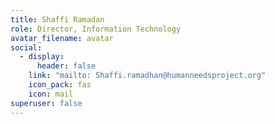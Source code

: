 ```yaml
---
title: Shaffi Ramadan
role: Director, Information Technology
avatar_filename: avatar
social:
  - display:
      header: false
    link: "mailto: Shaffi.ramadhan@humanneedsproject.org"
    icon_pack: fas
    icon: mail
superuser: false
---
```

